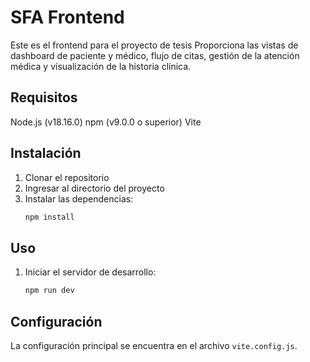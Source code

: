# SFA Frontend

Este es el frontend para el proyecto de tesis
Proporciona las vistas de dashboard de paciente y médico, flujo de citas, gestión de la atención médica y visualización de la historia clínica.

## Requisitos

Node.js (v18.16.0)
npm (v9.0.0 o superior)
Vite

## Instalación

1. Clonar el repositorio
2. Ingresar al directorio del proyecto
3. Instalar las dependencias:
   ```bash
   npm install
   ```

## Uso

1. Iniciar el servidor de desarrollo:
   ```bash
   npm run dev
   ```

## Configuración

La configuración principal se encuentra en el archivo `vite.config.js`.
